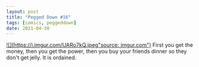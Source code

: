 ```yaml
---
layout: post
title: "Pegged Down #16"
tags: [comics, peggeddown]
date: 2021-04-30
---
```

<!-- #97 -->
[![](https://i.imgur.com/UARo7kQ.jpeg"source: imgur.com")](https://i.imgur.com/UARo7kQ.jpeg)
First you get the money, then you get the power, then you buy your friends dinner so they don't get jelly. It is ordained.
